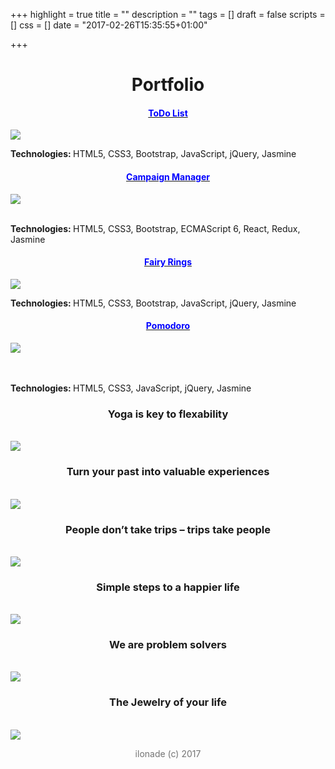 +++
highlight = true
title = ""
description = ""
tags = []
draft = false
scripts = []
css = []
date = "2017-02-26T15:35:55+01:00"

+++

<center><h1>Portfolio</h1></center>

<div class="row">
	<div class="col-xs-6 text-align: center">
		<a href="https://ilonade.github.io/MyToDoList/"><h4 style="text-align: center; color: blue;">ToDo List</h4></a>
		<img class="portfolio-half-screen-image" style="max-width: 100%; max-height: 100%;" src="/img/ToDo.png">
		<p><b>Technologies: </b>HTML5, CSS3, Bootstrap, JavaScript, jQuery, Jasmine</p>
	</div>
	<div class="col-xs-6 text-align: center">
		<a href="https://github.com/ilonade/CampaignManager"><h4 style="text-align: center; color: blue;">Campaign Manager</h4></a>
		<img class="portfolio-half-screen-image" style="max-width: 100%; max-height: 100%;" src="/img/CampaignManager.png">
		<br/> 
		<br/>
		<p><b>Technologies: </b>HTML5, CSS3, Bootstrap, ECMAScript 6, React, Redux, Jasmine</p>
	</div>
</div>

<div class="row">
	<div class="col-xs-6 text-align: center">
		<a href="https://ilonade.github.io/FairyRings/Game.html"><h4 style="text-align: center; color: blue;">Fairy Rings</h4></a>
		<img class="portfolio-half-screen-image" style="max-width: 100%; max-height: 100%;" src="/img/Rings.png">
		<p><b>Technologies: </b>HTML5, CSS3, Bootstrap, JavaScript, jQuery, Jasmine</p>
	</div>
	<div class="col-xs-6 text-align: center">
		<a href="https://ilonade.github.io/Pomodoro/"><h4 style="text-align: center; color: blue;">Pomodoro</h4></a>
		<img class="portfolio-half-screen-image" style="max-width: 100%; max-height: 100%;" src="/img/Pomodoro.png">
		<br/>
		<br/>
		<br/>
		<p><b>Technologies: </b>HTML5, CSS3, JavaScript, jQuery, Jasmine</p>
	</div>
	
</div>

<div class="row">
<center><h3>Yoga is key to flexability</h3></center>
<br/>
<img class="portfolio-half-screen-image" src="/img/Yoga.jpg">

<center><h3>Turn your past into valuable experiences</h3></center>
<br/>
<img class="portfolio-half-screen-image" src="/img/ZONE 67.jpg">

<center><h3>People don’t take trips – trips take people</h3></center>
<br/>
<img class="portfolio-half-screen-image" src="/img/Website.jpg">

<center><h3>Simple steps to a happier life</h3></center>
<br/>
<img class="portfolio-half-screen-image" src="/img/Journal.jpg">

<center><h3>We are problem solvers</h3></center>
<br/>
<img class="portfolio-half-screen-image" src="/img/Digit.png">

<center><h3>The Jewelry of your life</h3></center>
<br/>
<img class="portfolio-half-screen-image" src="/img/BrilliantShop.jpg">
</div>

<div style="text-align: center; opacity: 0.6"><p>ilonade (c) 2017</p></div>